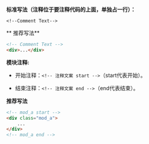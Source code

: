 
**标准写法（注释位于要注释代码的上面，单独占一行）：**

`<!--Comment Text-->`

** 推荐写法**
``` HTML
<!-- Comment Text -->
<div>...</div>
```


**模块注释:**

+ 开始注释：`<!-- 注释文案 start -->`（start代表开始）。

+ 结束注释：`<!-- 注释文案 end -->`（end代表结束）。

**推荐写法**
``` HTML
<!-- mod_a start -->	
<div class="mod_a">
    ...
</div>
<!-- mod_a end -->
```
